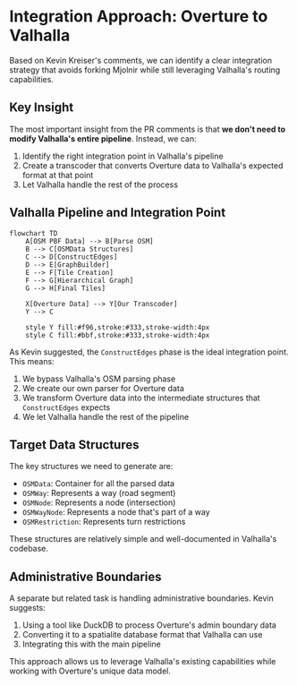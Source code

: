 # Integration Approach: Overture to Valhalla

Based on Kevin Kreiser's comments, we can identify a clear integration strategy that avoids forking Mjolnir while still leveraging Valhalla's routing capabilities.

## Key Insight

The most important insight from the PR comments is that **we don't need to modify Valhalla's entire pipeline**. Instead, we can:

1. Identify the right integration point in Valhalla's pipeline
2. Create a transcoder that converts Overture data to Valhalla's expected format at that point
3. Let Valhalla handle the rest of the process

## Valhalla Pipeline and Integration Point

```mermaid
flowchart TD
    A[OSM PBF Data] --> B[Parse OSM]
    B --> C[OSMData Structures]
    C --> D[ConstructEdges]
    D --> E[GraphBuilder]
    E --> F[Tile Creation]
    F --> G[Hierarchical Graph]
    G --> H[Final Tiles]
    
    X[Overture Data] --> Y[Our Transcoder]
    Y --> C
    
    style Y fill:#f96,stroke:#333,stroke-width:4px
    style C fill:#bbf,stroke:#333,stroke-width:4px
```

As Kevin suggested, the `ConstructEdges` phase is the ideal integration point. This means:

1. We bypass Valhalla's OSM parsing phase
2. We create our own parser for Overture data
3. We transform Overture data into the intermediate structures that `ConstructEdges` expects
4. We let Valhalla handle the rest of the pipeline

## Target Data Structures

The key structures we need to generate are:

- `OSMData`: Container for all the parsed data
- `OSMWay`: Represents a way (road segment)
- `OSMNode`: Represents a node (intersection)
- `OSMWayNode`: Represents a node that's part of a way
- `OSMRestriction`: Represents turn restrictions

These structures are relatively simple and well-documented in Valhalla's codebase.

## Administrative Boundaries

A separate but related task is handling administrative boundaries. Kevin suggests:

1. Using a tool like DuckDB to process Overture's admin boundary data
2. Converting it to a spatialite database format that Valhalla can use
3. Integrating this with the main pipeline

This approach allows us to leverage Valhalla's existing capabilities while working with Overture's unique data model.
